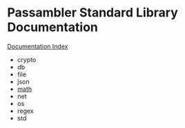 # Passambler Standard Library Documentation
[Documentation Index](../index.md)

- crypto
- db
- file
- json
- [math](math.md)
- net
- os
- regex
- std
